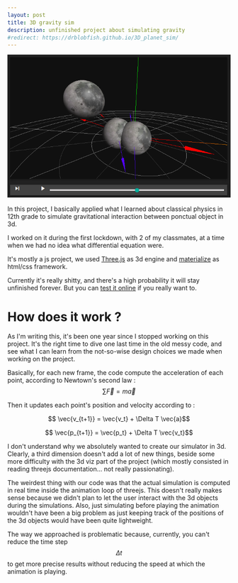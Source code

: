 ```yaml
---
layout: post
title: 3D gravity sim
description: unfinished project about simulating gravity
#redirect: https://drblobfish.github.io/3D_planet_sim/
---
```


[ ![Screenshot of the 3d view](/assets/images/3d_grav_sim/3d_view_screen.png)](https://drblobfish.github.io/3D_planet_sim/)


In this project, I basically applied what I learned about classical physics in 12th grade to simulate gravitational interaction between ponctual object in 3d.

I worked on it during the first lockdown, with 2 of my classmates, at a time when we had no idea what differential equation were.


It's mostly a js project, we used [Three.js](https://threejs.org/) as 3d engine and [materialize](https://materializecss.com/) as html/css framework.


Currently it's really shitty, and there's a high probability it will stay unfinished forever. But you can [test it online](https://drblobfish.github.io/3D_planet_sim/) if you really want to.


# How does it work ?

As I'm writing this, it's been one year since I stopped working on this project. It's the right time to dive one last time in the old messy code, and see what I can learn from the not-so-wise design choices we made when working on the project.

Basically, for each new frame, the code compute the acceleration of each point, according to Newtown's second law : 
$$ \sum \vec{F} = m \vec{a} $$

Then it updates each point's position and velocity according to :

$$ \vec{v_{t+1}} = \vec{v_t} + \Delta T \vec{a}$$

$$ \vec{p_{t+1}} = \vec{p_t} + \Delta T \vec{v_t}$$


I don't understand why we absolutely wanted to create our simulator in 3d. Clearly, a third dimension doesn't add a lot of new things, beside some more difficulty with the 3d viz part of the project (which mostly consisted in reading threejs documentation... not really passionating).

The weirdest thing with our code was that the actual simulation is computed in real time inside the animation loop of threejs. This doesn't really makes sense because we didn't plan to let the user interact with the 3d objects during the simulations. Also, just simulating before playing the animation wouldn't have been a big problem as just keeping track of the positions of the 3d objects would have been quite lightweight.

The way we approached is problematic because, currently, you can't reduce the time step $$\Delta t$$ to get more precise results without reducing the speed at which the animation is playing.